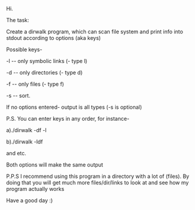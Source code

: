 Hi.

The task:

Create a dirwalk program, which can scan file system and print info into stdout according to options (aka keys)

Possible keys-

-l -- only symbolic links (- type l)

-d -- only directories (- type d)

-f -- only files (- type f)

-s -- sort.

If no options entered- output is all types (-s is optional)



P.S.  You can enter keys in any order, for instance-

a)./dirwalk -df -l

b)./dirwalk -ldf 

and etc.

Both options will make the same output

P.P.S  I recommend using this program in a directory with a lot of (files). By doing that you will get much more files/dir/links to look at and see how my program actually works

Have a good day :)
